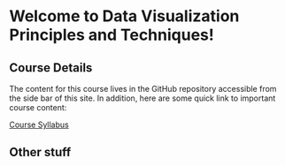 # Welcome to Data Visualization Principles and Techniques!

## Course Details

The content for this course lives in the GitHub repository accessible from the side bar of this site. In addition, here are some quick link to important course content:

[Course Syllabus](~/course_documents/CMSE402-Syllabus.pdf)

## Other stuff
